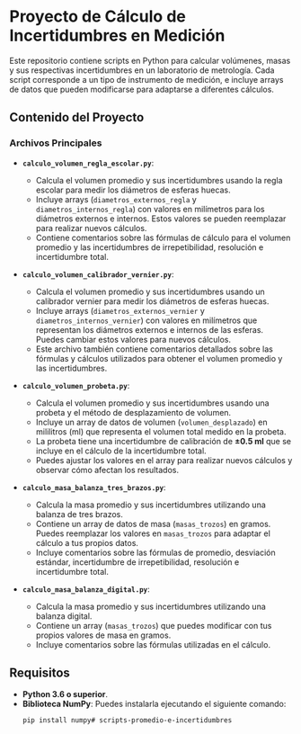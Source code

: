 # Proyecto de Cálculo de Incertidumbres en Medición

Este repositorio contiene scripts en Python para calcular volúmenes, masas y sus respectivas incertidumbres en un laboratorio de metrología. Cada script corresponde a un tipo de instrumento de medición, e incluye arrays de datos que pueden modificarse para adaptarse a diferentes cálculos.

## Contenido del Proyecto

### Archivos Principales

- **`calculo_volumen_regla_escolar.py`**:
  - Calcula el volumen promedio y sus incertidumbres usando la regla escolar para medir los diámetros de esferas huecas.
  - Incluye arrays (`diametros_externos_regla` y `diametros_internos_regla`) con valores en milímetros para los diámetros externos e internos. Estos valores se pueden reemplazar para realizar nuevos cálculos.
  - Contiene comentarios sobre las fórmulas de cálculo para el volumen promedio y las incertidumbres de irrepetibilidad, resolución e incertidumbre total.

- **`calculo_volumen_calibrador_vernier.py`**:
  - Calcula el volumen promedio y sus incertidumbres usando un calibrador vernier para medir los diámetros de esferas huecas.
  - Incluye arrays (`diametros_externos_vernier` y `diametros_internos_vernier`) con valores en milímetros que representan los diámetros externos e internos de las esferas. Puedes cambiar estos valores para nuevos cálculos.
  - Este archivo también contiene comentarios detallados sobre las fórmulas y cálculos utilizados para obtener el volumen promedio y las incertidumbres.

- **`calculo_volumen_probeta.py`**:
  - Calcula el volumen promedio y sus incertidumbres usando una probeta y el método de desplazamiento de volumen.
  - Incluye un array de datos de volumen (`volumen_desplazado`) en mililitros (ml) que representa el volumen total medido en la probeta.
  - La probeta tiene una incertidumbre de calibración de **±0.5 ml** que se incluye en el cálculo de la incertidumbre total.
  - Puedes ajustar los valores en el array para realizar nuevos cálculos y observar cómo afectan los resultados.

- **`calculo_masa_balanza_tres_brazos.py`**:
  - Calcula la masa promedio y sus incertidumbres utilizando una balanza de tres brazos.
  - Contiene un array de datos de masa (`masas_trozos`) en gramos. Puedes reemplazar los valores en `masas_trozos` para adaptar el cálculo a tus propios datos.
  - Incluye comentarios sobre las fórmulas de promedio, desviación estándar, incertidumbre de irrepetibilidad, resolución e incertidumbre total.

- **`calculo_masa_balanza_digital.py`**:
  - Calcula la masa promedio y sus incertidumbres utilizando una balanza digital.
  - Contiene un array (`masas_trozos`) que puedes modificar con tus propios valores de masa en gramos.
  - Incluye comentarios sobre las fórmulas utilizadas en el cálculo.

## Requisitos

- **Python 3.6 o superior**.
- **Biblioteca NumPy**: Puedes instalarla ejecutando el siguiente comando:
  ```bash
  pip install numpy# scripts-promedio-e-incertidumbres
